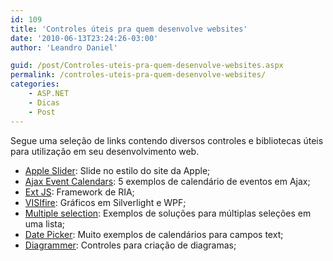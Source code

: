 ```yaml
---
id: 109
title: 'Controles úteis pra quem desenvolve websites'
date: '2010-06-13T23:24:26-03:00'
author: 'Leandro Daniel'

guid: /post/Controles-uteis-pra-quem-desenvolve-websites.aspx
permalink: /controles-uteis-pra-quem-desenvolve-websites/
categories:
    - ASP.NET
    - Dicas
    - Post
---
```


Segue uma seleção de links contendo diversos controles e bibliotecas úteis para utilização em seu desenvolvimento web.

- [Apple Slider](http://jqueryfordesigners.com/demo/slider-gallery.html): Slide no estilo do site da Apple;
- [Ajax Event Calendars](http://designingwebinterfaces.com/ajax-event-calendars): 5 exemplos de calendário de eventos em Ajax;
- [Ext JS](http://www.extjs.com/products/js/): Framework de RIA;
- [VISIfire](http://www.visifire.com/silverlight_charts_gallery.php): Gráficos em Silverlight e WPF;
- [Multiple selection](http://www.ryancramer.com/journal/entries/select_multiple/): Exemplos de soluções para múltiplas seleções em uma lista;
- [Date Picker](http://www.monkeyphysics.com/mootools/script/2/datepicker#examples): Muito exemplos de calendários para campos text;
- [Diagrammer](http://lab.kapit.fr/display/diagrammer/Diagrammer): Controles para criação de diagramas;